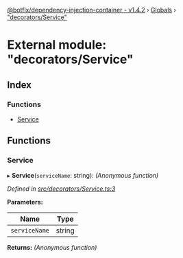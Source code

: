 [@botflx/dependency-injection-container - v1.4.2](../README.md) › [Globals](../globals.md) › ["decorators/Service"](_decorators_service_.md)

# External module: "decorators/Service"

## Index

### Functions

* [Service](_decorators_service_.md#service)

## Functions

###  Service

▸ **Service**(`serviceName`: string): *(Anonymous function)*

*Defined in [src/decorators/Service.ts:3](https://github.com/botflux/dependency-injection-container/blob/4cf7f58/src/decorators/Service.ts#L3)*

**Parameters:**

Name | Type |
------ | ------ |
`serviceName` | string |

**Returns:** *(Anonymous function)*
